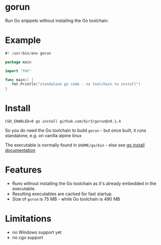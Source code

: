 
# gorun

Run Go snippets without installing the Go toolchain.

# Example

```go
#! /usr/bin/env gorun

package main

import "fmt"

func main() {
   fmt.Println("standalone go code - no toolchain to install")
}
```

# Install

`CGO_ENABLED=0 go install github.com/bir3/gorun@v0.1.4`

So you do need the Go toolchain to build `gorun` - but once built, it runs standalone, e.g. on vanilla alpine linux

The executable is normally found in `$HOME/go/bin` - else see [go install documentation](https://pkg.go.dev/cmd/go#hdr-Compile_and_install_packages_and_dependencies)

# Features

- Runs without installing the Go toolchain as it's already embedded
in the executable.  
- Resulting executables are cached for fast startup.
- Size of `gorun` is 75 MB - while Go toolchain is 490 MB

# Limitations

- no Windows support yet
- no cgo support

